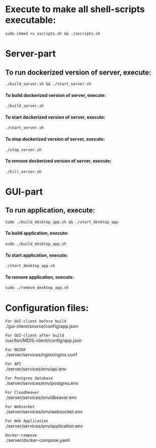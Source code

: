 # Execute to make all shell-scripts executable:
    sudo chmod +x xscripts.sh && ./xscripts.sh

# Server-part

## To run dockerized version of server, execute:
    ./build_server.sh && ./start_server.sh

#### To build dockerized version of server, execute:
    ./build_server.sh

#### To start dockerized version of server, execute:
    ./start_server.sh
    
#### To stop dockerized version of server, execute:
    ./stop_server.sh

#### To remove dockerized version of server, execute:
    ./kill_server.sh


# GUI-part

##  To run application, execute:
    sudo ./build_desktop_app.sh && ./start_desktop_app

#### To build application, execute:
    sudo ./build_desktop_app.sh

#### To start application, execute:
    ./start_desktop_app.sh

#### To remove application, execute:
    sudo ./remove_desktop_app.sh
    
# Configuration files:
`For GUI-client before build`   
    ./gui-client/source/config/app.json

`For GUI-client after build`    
    /usr/bin/MDIS-client/config/app.json
    
`For NGINX`                     
    ./server/services/nginx/nginx.conf

`For API`                       
    ./server/services/env/api.env
    
`For Postgres database`         
    ./server/services/env/postgres.env

`For Cloudbeaver`               
    ./server/services/env/dbeaver.env

`For Websocket`                 
    ./server/services/env/websocket.env

`For Web Application`           
    ./server/services/env/application.env
    
`Docker-compose`                
    ./server/docker-compose.yaml
